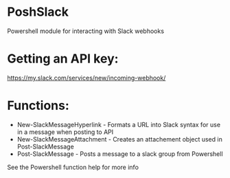 # PoshSlack
Powershell module for interacting with Slack webhooks

# Getting an API key:
https://my.slack.com/services/new/incoming-webhook/

# Functions:

- New-SlackMessageHyperlink - Formats a URL into Slack syntax for use in a message when posting to API
- New-SlackMessageAttachment - Creates an attachement object used in Post-SlackMessage
- Post-SlackMessage - Posts a message to a slack group from Powershell

See the Powershell function help for more info
